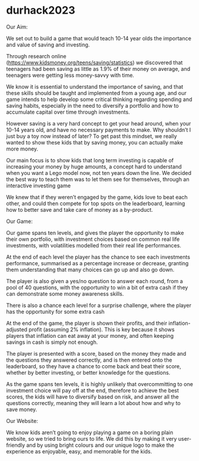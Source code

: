 # durhack2023

Our Aim:

We set out to build a game that would teach 10-14 year olds the importance and value of saving and investing.

Through research online (https://www.kidsmoney.org/teens/saving/statistics) we discovered that teenagers had been saving as little as 1.9% of their money on average, and teenagers were getting less money-savvy with time.

We know it is essential to understand the importance of saving, and that these skills should be taught and implemented from a young age, and our game intends to help develop some critical thinking regarding spending and saving habits, especially in the need to diversify a portfolio and how to accumulate capital over time through investments.

However saving is a very hard concept to get your head around, when your 10-14 years old, and have no necessary payments to make. Why shouldn’t I just buy a toy now instead of later? To get past this mindset, we really wanted to show these kids that by saving money, you can actually make more money.

Our main focus is to show kids that long term investing is capable of increasing your money by huge amounts, a concept hard to understand when you want a Lego model now, not ten years down the line. We decided the best way to teach them was to let them see for themselves, through an interactive investing game

We knew that if they weren’t engaged by the game, kids love to beat each other, and could then compete for top spots on the leaderboard, learning how to better save and take care of money as a by-product.

Our Game:

Our game spans ten levels, and gives the player the opportunity to make their own portfolio, with investment choices based on common real life investments, with volatilities modelled from their real life performances.

At the end of each level the player has the chance to see each investments performance, summarised as a percentage increase or decrease, granting them understanding that many choices can go up and also go down.

The player is also given a yes/no question to answer each round, from a pool of 40 questions, with the opportunity to win a bit of extra cash if they can demonstrate some money awareness skills.

There is also a chance each level for a surprise challenge, where the player has the opportunity for some extra cash

At the end of the game, the player is shown their profits, and their inflation-adjusted profit (assuming 2% inflation). This is key because it shows players that inflation can eat away at your money, and often keeping savings in cash is simply not enough.

The player is presented with a score, based on the money they made and the questions they answered correctly, and is then entered onto the leaderboard, so they have a chance to come back and beat their score, whether by better investing, or better knowledge for the questions.

As the game spans ten levels, it is highly unlikely that overcommitting to one investment choice will pay off at the end, therefore to achieve the best scores, the kids will have to diversify based on risk, and answer all the questions correctly, meaning they will learn a lot about how and why to save money.

Our Website:

We know kids aren’t going to enjoy playing a game on a boring plain website, so we tried to bring ours to life. We did this by making it very user-friendly and by using bright colours and our unique logo to make the experience as enjoyable, easy, and memorable for the kids.
